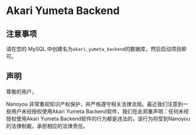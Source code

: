 # Akari Yumeta Backend

## 注意事项

请在您的 MySQL 中创建名为`akari_yumeta_backend`的数据库，然后启动项目即可。

## 声明

尊敬的用户，

Nanoyou 非常重视知识产权保护，并严格遵守相关法律法规。最近我们注意到一些用户未经授权使用Akari Yumeta Backend软件，我们在此郑重声明：任何未经授权使用Akari Yumeta Backend软件的行为都是违法的，该行为将受到Nanoyou的法律制裁，承担相应的法律责任。